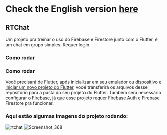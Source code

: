 # Check the English version <a href="README.md">here</a>

## RTChat

Um projeto pra treinar o uso do Firebase e Firestore junto com o Flutter, é um chat em grupo simples. Requer login.

### Como rodar

### Como rodar

Você precisará de <a href="https://docs.flutter.dev/get-started/install">Flutter</a>, após inicializar em seu emulador ou dispositivo e 
<a href="https://docs .flutter.dev/get-started/codelab">iniciar um novo projeto do Flutter</a>, você transferirá os arquivos desse repositório
para a pasta do seu projeto do Flutter. Também será necessário configurar o <a href="https://firebase.flutter.dev/docs/overview">Firebase</a>, 
já que esse projeto requer Firebase Auth e Firebase Firestore pra funcionar.


### Aqui estão algumas imagens do projeto rodando:

![rtchat](https://user-images.githubusercontent.com/113607857/195323664-47e7cee8-c976-41e2-a26a-b9c8db838eef.gif)
![Screenshot_368](https://user-images.githubusercontent.com/113607857/195342843-26e70672-4c4a-4eed-b6a3-fb4f01346859.png)

